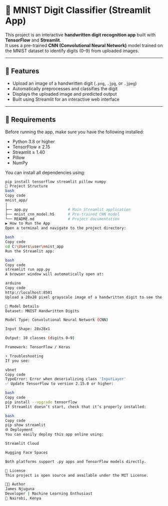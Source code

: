 # 🧠 MNIST Digit Classifier (Streamlit App)

This project is an interactive **handwritten digit recognition app** built with **TensorFlow** and **Streamlit**.  
It uses a pre-trained **CNN (Convolutional Neural Network)** model trained on the MNIST dataset to identify digits (0–9) from uploaded images.

---

## 🚀 Features

- Upload an image of a handwritten digit (`.png`, `.jpg`, or `.jpeg`)
- Automatically preprocesses and classifies the digit
- Displays the uploaded image and predicted output
- Built using Streamlit for an interactive web interface

---

## 🧩 Requirements

Before running the app, make sure you have the following installed:

- Python 3.8 or higher  
- TensorFlow ≥ 2.15  
- Streamlit ≥ 1.40  
- Pillow  
- NumPy  

You can install all dependencies using:

```bash
pip install tensorflow streamlit pillow numpy
📁 Project Structure
bash
Copy code
mnist_app/
│
├── app.py                  # Main Streamlit application
├── mnist_cnn_model.h5      # Pre-trained CNN model
└── README.md               # Project documentation
▶️ How to Run the App
Open a terminal and navigate to the project directory:

bash
Copy code
cd C:\Users\user\mnist_app
Run the Streamlit app:

bash
Copy code
streamlit run app.py
A browser window will automatically open at:

arduino
Copy code
http://localhost:8501
Upload a 28x28 pixel grayscale image of a handwritten digit to see the model’s prediction.

🧠 Model Details
Dataset: MNIST Handwritten Digits

Model Type: Convolutional Neural Network (CNN)

Input Shape: 28x28x1

Output: 10 classes (digits 0–9)

Framework: TensorFlow / Keras

⚡ Troubleshooting
If you see:

vbnet
Copy code
TypeError: Error when deserializing class 'InputLayer'
✅ Update TensorFlow to version 2.15.0 or higher:

bash
Copy code
pip install --upgrade tensorflow
If Streamlit doesn’t start, check that it’s properly installed:

bash
Copy code
pip show streamlit
🌐 Deployment
You can easily deploy this app online using:

Streamlit Cloud

Hugging Face Spaces

Both platforms support .py apps and TensorFlow models directly.

📜 License
This project is open source and available under the MIT License.

👨‍💻 Author
James Njuguna
Developer | Machine Learning Enthusiast
📍 Nairobi, Kenya
